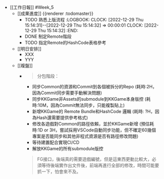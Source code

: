 - [[工作日報]] #Week_5
	- [[成果進度]] {{renderer :todomaster}}
		- TODO 熟悉上版流程
		  :LOGBOOK:
		  CLOCK: [2022-12-29 Thu 15:14:31]--[2022-12-29 Thu 15:14:32] =>  00:00:01
		  CLOCK: [2022-12-29 Thu 15:14:32]
		  :END:
		- DONE  制定Remote階段
		- TODO 指定Remote的HashCode表格參考
	- [[明日安排]]
		- XXX
		- YYY
	- [[複盤]]
		- > 分包階段：
		  * 同步Common的資源和Commit到各個被拆分的Repo  (耗時:2H，因為Commit同步需要手動解決問題)
		  * 同步KKGame非Assets的submodule到KKGame本身版控 (耗時:10M，因為Commit無法同步，只能複製貼上)
		  * 新增KKGame的 Remote Bundle和HashCode 邏輯 (耗時: ?H，因為Hash還需要提供參考格式)
		  * 修改各遊戲對Common的路徑依賴，並於KKGame新增 (預估耗時:1D or 3H，嘗試採用VSCode自動同步功能，但不確定60幾個專案是否能同步和其他非程式資源是否有路徑修改問題)
		  * 等待建置配合實現CI/CD
		  * 解放KKGame的所有submodule版控
		  
		  > FG接口，後端真的需要遊戲編號，但是這東西更動比較大，必須等待後端實作出文件後，前端再進行全部的修改，時間可能要抓一下，怕會來不及。